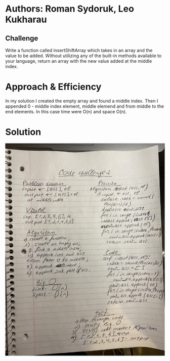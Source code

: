 # Authors: Roman Sydoruk, Leo Kukharau

## Challenge
Write a function called insertShiftArray which takes in an array and the value to be added. Without utilizing any of the built-in methods available to your language, return an array with the new value added at the middle index.

# Approach & Efficiency
In my solution I created the empty array and found a middle index. Then I appended 0 - middle index element, middle elemend and from middle to the end elements. In this case time were O(n) and space O(n). 

# Solution
<img src="https://github.com/sydoruk89/data-structures-and-algorithms/blob/master/assets/arra_shift.jpg">
